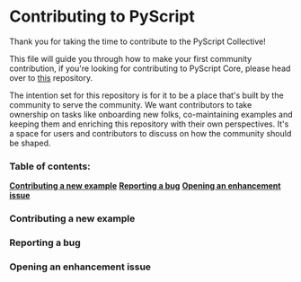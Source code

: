 # Contributing to PyScript

Thank you for taking the time to contribute to the PyScript Collective!

This file will guide you through how to make your first community contribution, if you're looking for contributing to PyScript Core, please head over to [this](https://github.com/pyscript/pyscript) repository.

The intention set for this repository is for it to be a place that's built by the community to serve the community. We want contributors to take ownership on tasks like onboarding new folks, co-maintaining examples and keeping them and enriching this repository with their own perspectives. It's a space for users and contributors to discuss on how the community should be shaped.

### Table of contents:

**[Contributing a new example](Contributing-a-new-example)**
**[Reporting a bug](Reporting-a-bug)**
**[Opening an enhancement issue](Opening-an-enhancement-issue)**

### Contributing a new example

### Reporting a bug

### Opening an enhancement issue
